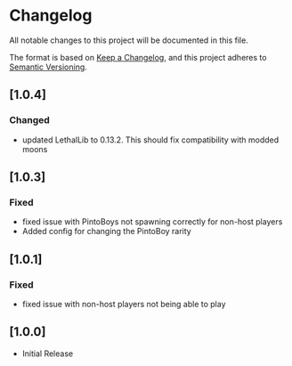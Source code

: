 # Changelog

All notable changes to this project will be documented in this file.

The format is based on [Keep a Changelog](https://keepachangelog.com/en/1.0.0/),
and this project adheres to [Semantic Versioning](https://semver.org/spec/v2.0.0.html).

## [1.0.4]

### Changed
- updated LethalLib to 0.13.2. This should fix compatibility with modded moons

## [1.0.3]

### Fixed
- fixed issue with PintoBoys not spawning correctly for non-host players
- Added config for changing the PintoBoy rarity

## [1.0.1]

### Fixed
- fixed issue with non-host players not being able to play

## [1.0.0]
- Initial Release
